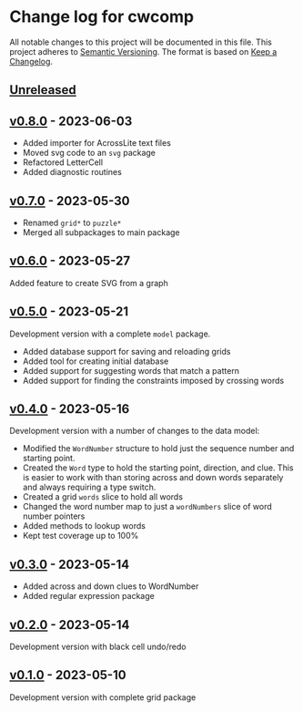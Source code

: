 # Change log for cwcomp
All notable changes to this project will be documented in this file.
This project adheres to [Semantic Versioning].
The format is based on [Keep a Changelog].
	
## [Unreleased]

## [v0.8.0] - 2023-06-03
- Added importer for AcrossLite text files
- Moved svg code to an `svg` package
- Refactored LetterCell
- Added diagnostic routines
  
## [v0.7.0] - 2023-05-30
- Renamed `grid*` to `puzzle*`
- Merged all subpackages to main package

## [v0.6.0] - 2023-05-27
Added feature to create SVG from a graph

## [v0.5.0] - 2023-05-21
Development version with a complete `model` package.
- Added database support for saving and reloading grids
- Added tool for creating initial database
- Added support for suggesting words that match a pattern
- Added support for finding the constraints imposed by crossing words

## [v0.4.0] - 2023-05-16
Development version with a number of changes to the data model:
- Modified the `WordNumber` structure to hold just the sequence number and starting point.
- Created the `Word` type to hold the starting point, direction, and clue.
This is easier to work with than storing across and down words separately
and always requiring a type switch.
- Created a grid `words` slice to hold all words
- Changed the word number map to just a `wordNumbers` slice of word number pointers
- Added methods to lookup words
- Kept test coverage up to 100%

## [v0.3.0] - 2023-05-14
- Added across and down clues to WordNumber
- Added regular expression package

## [v0.2.0] - 2023-05-14
Development version with black cell undo/redo

## [v0.1.0] - 2023-05-10
Development version with complete grid package

[Semantic Versioning]: http://semver.org
[Keep a Changelog]: http://keepachangelog.com
[Unreleased]: https://github.com/philhanna/cwcomp/compare/v0.8.0..HEAD
[v0.8.0]: https://github.com/philhanna/cwcomp/compare/v0.7.0..v0.8.0
[v0.7.0]: https://github.com/philhanna/cwcomp/compare/v0.6.0..v0.7.0
[v0.6.0]: https://github.com/philhanna/cwcomp/compare/v0.5.0..v0.6.0
[v0.5.0]: https://github.com/philhanna/cwcomp/compare/v0.4.0..v0.5.0
[v0.4.0]: https://github.com/philhanna/cwcomp/compare/v0.3.0..v0.4.0
[v0.3.0]: https://github.com/philhanna/cwcomp/compare/v0.2.0..v0.3.0
[v0.2.0]: https://github.com/philhanna/cwcomp/compare/v0.1.0..v0.2.0
[v0.1.0]: https://github.com/philhanna/cwcomp/compare/4e55e9e..v0.1.0
